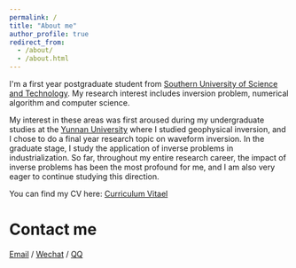 ```yaml
---
permalink: /
title: "About me"
author_profile: true
redirect_from: 
  - /about/
  - /about.html
---
```


I'm a first year postgraduate student from [Southern University of Science and Technology](https://www.sustech.edu.cn/). My research interest includes inversion problem, numerical algorithm and computer science.

My interest in these areas was first aroused during my undergraduate studies at the [Yunnan University](https://www.ynu.edu.cn/) where I studied geophysical inversion, and I chose to do a final year research topic on waveform inversion. In the graduate stage, I study the application of inverse problems in industrialization. So far, throughout my entire research career, the impact of inverse problems has been the most profound for me, and I am also very eager to continue studying this direction.

You can find my CV here: [Curriculum Vitael](../assets/CV_mine.pdf)

Contact me
======
[Email](../assets/email.md) / [Wechat](../assets/wechat.md) / [QQ](../assets/qq.md)
